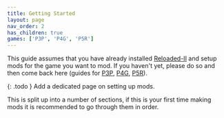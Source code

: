 ```yaml
---
title: Getting Started 
layout: page
nav_order: 2
has_children: true
games: ['P3P', 'P4G', 'P5R']
---
```


This guide assumes that you have already installed [Reloaded-II](https://github.com/Reloaded-Project/Reloaded-II) and setup mods for the game you want to mod. If you haven't yet, please do so and then come back here (guides for [P3P](https://gamebanana.com/tuts/15677), [P4G](https://gamebanana.com/tuts/15696), [P5R](https://gamebanana.com/tuts/15399)).

{: .todo }
Add a dedicated page on setting up mods.

This is split up into a number of sections, if this is your first time making mods it is recommended to go through them in order.
